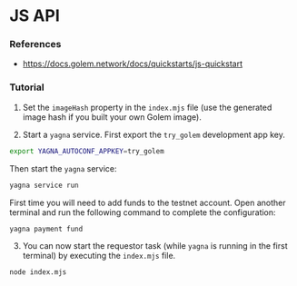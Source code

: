 # JS API

### References
- https://docs.golem.network/docs/quickstarts/js-quickstart

### Tutorial
1. Set the ``imageHash`` property in the ``index.mjs`` file (use the generated image hash if you built your own Golem image).

2. Start a ``yagna`` service. First export the ``try_golem`` development app key.
```bash
export YAGNA_AUTOCONF_APPKEY=try_golem
```

Then start the ``yagna`` service:
```bash
yagna service run
```

First time you will need to add funds to the testnet account. Open another terminal and run the following command to complete the configuration:
```bash
yagna payment fund
```

3. You can now start the requestor task (while ``yagna`` is running in the first terminal) by executing the ``index.mjs`` file.
```bash
node index.mjs
```